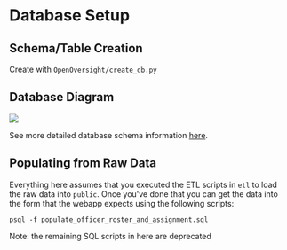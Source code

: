 # Database Setup

## Schema/Table Creation

Create with `OpenOversight/create_db.py`

## Database Diagram

![](relationships.real.large.png)

See more detailed database schema information [here](https://disman.tl/oo-docs/).

## Populating from Raw Data

Everything here assumes that you executed the ETL scripts in `etl` to load the raw data into `public`. Once you've done that you can get the data into the form that the webapp expects using the following scripts:

```
psql -f populate_officer_roster_and_assignment.sql
```

Note: the remaining SQL scripts in here are deprecated
